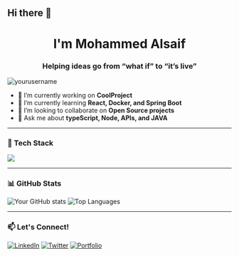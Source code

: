 ## Hi there 👋

<h1 align="center">I'm Mohammed Alsaif</h1>
<h3 align="center">Helping ideas go from “what if” to “it’s live”</h3>

<p align="left"> <img src="https://komarev.com/ghpvc/?username=yourusername&label=Profile%20views&color=0e75b6&style=flat" alt="yourusername" /> </p>

- 🔭 I’m currently working on **CoolProject**
- 🌱 I’m currently learning **React, Docker, and Spring Boot**
- 👯 I’m looking to collaborate on **Open Source projects**
- 💬 Ask me about **typeScript, Node, APIs, and JAVA**

---

### 🧰 Tech Stack
<img src="https://skillicons.dev/icons?i=js,ts,nodejs,react,html,css,tailwind,git,github,java,docker,aws,kafka,mongodb,nestjs" />


---

### 📊 GitHub Stats
![Your GitHub stats](https://github-readme-stats.vercel.app/api?username=yourusername&show_icons=true&theme=radical)
![Top Languages](https://github-readme-stats.vercel.app/api/top-langs/?username=yourusername&layout=compact)

---

### 📫 Let's Connect!
[![LinkedIn](https://img.shields.io/badge/-LinkedIn-blue?style=flat-square&logo=linkedin&logoColor=white)](https://linkedin.com/in/yourname)
[![Twitter](https://img.shields.io/badge/-Twitter-1DA1F2?style=flat-square&logo=twitter&logoColor=white)](https://twitter.com/yourhandle)
[![Portfolio](https://img.shields.io/badge/Portfolio-000?style=flat-square&logo=firefox&logoColor=white)](https://yourwebsite.com)
